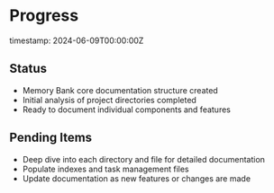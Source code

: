# Progress

timestamp: 2024-06-09T00:00:00Z

## Status
- Memory Bank core documentation structure created
- Initial analysis of project directories completed
- Ready to document individual components and features

## Pending Items
- Deep dive into each directory and file for detailed documentation
- Populate indexes and task management files
- Update documentation as new features or changes are made 
